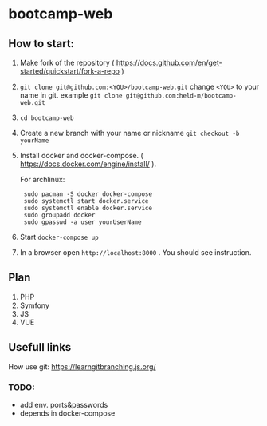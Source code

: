 # bootcamp-web

## How to start:
1. Make fork of the repository ( https://docs.github.com/en/get-started/quickstart/fork-a-repo )
2. `git clone git@github.com:<YOU>/bootcamp-web.git` change `<YOU>` to your name in git. example `git clone git@github.com:held-m/bootcamp-web.git`
3. `cd bootcamp-web`
4. Create a new branch with your name or nickname `git checkout -b yourName`
5. Install docker and docker-compose. ( https://docs.docker.com/engine/install/ ).

	For archlinux:

		sudo pacman -S docker docker-compose
		sudo systemctl start docker.service
		sudo systemctl enable docker.service
		sudo groupadd docker
		sudo gpasswd -a user yourUserName

6. Start `docker-compose up`
7. In a browser open `http://localhost:8000` . You should see instruction.

## Plan
1. PHP
2. Symfony
3. JS
3. VUE

## Usefull links
How use git: https://learngitbranching.js.org/

### TODO:
 - add env. ports&passwords
 - depends in docker-compose
